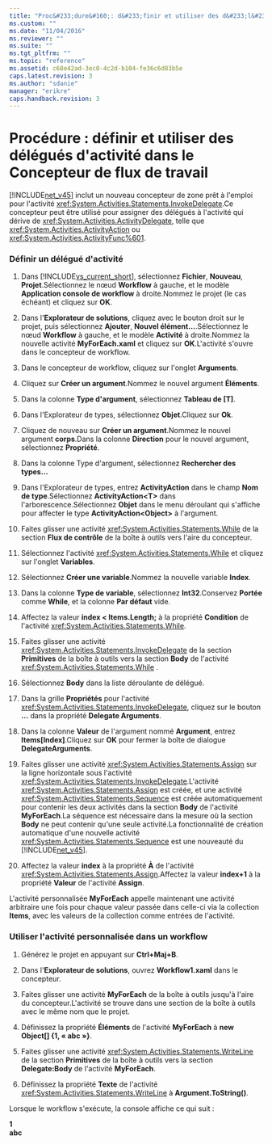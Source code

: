 ```yaml
---
title: "Proc&#233;dure&#160;: d&#233;finir et utiliser des d&#233;l&#233;gu&#233;s d&#39;activit&#233; dans le Concepteur de flux de travail | Microsoft Docs"
ms.custom: ""
ms.date: "11/04/2016"
ms.reviewer: ""
ms.suite: ""
ms.tgt_pltfrm: ""
ms.topic: "reference"
ms.assetid: c68e42ad-3ec0-4c2d-b104-fe36c6d83b5e
caps.latest.revision: 3
ms.author: "sdanie"
manager: "erikre"
caps.handback.revision: 3
---
```

# Proc&#233;dure&#160;: d&#233;finir et utiliser des d&#233;l&#233;gu&#233;s d&#39;activit&#233; dans le Concepteur de flux de travail
[!INCLUDE[net_v45](../ide/includes/net_v45_md.md)] inclut un nouveau concepteur de zone prêt à l'emploi pour l'activité <xref:System.Activities.Statements.InvokeDelegate>.Ce concepteur peut être utilisé pour assigner des délégués à l'activité qui dérive de <xref:System.Activities.ActivityDelegate>, telle que <xref:System.Activities.ActivityAction> ou <xref:System.Activities.ActivityFunc%601>.  
  
### Définir un délégué d'activité  
  
1.  Dans [!INCLUDE[vs_current_short](../code-quality/includes/vs_current_short_md.md)], sélectionnez **Fichier**, **Nouveau**, **Projet**.Sélectionnez le nœud **Workflow** à gauche, et le modèle **Application console de workflow** à droite.Nommez le projet \(le cas échéant\) et cliquez sur **OK**.  
  
2.  Dans l'**Explorateur de solutions**, cliquez avec le bouton droit sur le projet, puis sélectionnez **Ajouter**, **Nouvel élément...**.Sélectionnez le nœud **Workflow** à gauche, et le modèle **Activité** à droite.Nommez la nouvelle activité **MyForEach.xaml** et cliquez sur **OK**.L'activité s'ouvre dans le concepteur de workflow.  
  
3.  Dans le concepteur de workflow, cliquez sur l'onglet **Arguments**.  
  
4.  Cliquez sur **Créer un argument**.Nommez le nouvel argument **Éléments**.  
  
5.  Dans la colonne **Type d'argument**, sélectionnez **Tableau de \[T\]**.  
  
6.  Dans l'Explorateur de types, sélectionnez **Objet**.Cliquez sur **Ok**.  
  
7.  Cliquez de nouveau sur **Créer un argument**.Nommez le nouvel argument **corps**.Dans la colonne **Direction** pour le nouvel argument, sélectionnez **Propriété**.  
  
8.  Dans la colonne Type d'argument, sélectionnez **Rechercher des types…**  
  
9. Dans l'Explorateur de types, entrez **ActivityAction** dans le champ **Nom de type**.Sélectionnez **ActivityAction\<T\>** dans l'arborescence.Sélectionnez **Objet** dans le menu déroulant qui s'affiche pour affecter le type **ActivityAction\<Object\>** à l'argument.  
  
10. Faites glisser une activité <xref:System.Activities.Statements.While> de la section **Flux de contrôle** de la boîte à outils vers l'aire du concepteur.  
  
11. Sélectionnez l'activité <xref:System.Activities.Statements.While> et cliquez sur l'onglet **Variables**.  
  
12. Sélectionnez **Créer une variable**.Nommez la nouvelle variable **Index**.  
  
13. Dans la colonne **Type de variable**, sélectionnez **Int32**.Conservez **Portée** comme **While**, et la colonne **Par défaut** vide.  
  
14. Affectez la valeur **index \< Items.Length;** à la propriété **Condition** de l'activité <xref:System.Activities.Statements.While>.  
  
15. Faites glisser une activité <xref:System.Activities.Statements.InvokeDelegate> de la section **Primitives** de la boîte à outils vers la section **Body** de l'activité <xref:System.Activities.Statements.While> .  
  
16. Sélectionnez **Body** dans la liste déroulante de délégué.  
  
17. Dans la grille **Propriétés** pour l'activité <xref:System.Activities.Statements.InvokeDelegate>, cliquez sur le bouton **…** dans la propriété **Delegate Arguments**.  
  
18. Dans la colonne **Valeur** de l'argument nommé **Argument**, entrez **Items\[Index\]**.Cliquez sur **OK** pour fermer la boîte de dialogue **DelegateArguments**.  
  
19. Faites glisser une activité <xref:System.Activities.Statements.Assign> sur la ligne horizontale sous l'activité <xref:System.Activities.Statements.InvokeDelegate>.L'activité <xref:System.Activities.Statements.Assign> est créée, et une activité <xref:System.Activities.Statements.Sequence> est créée automatiquement pour contenir les deux activités dans la section **Body** de l'activité **MyForEach**.La séquence est nécessaire dans la mesure où la section **Body** ne peut contenir qu'une seule activité.La fonctionnalité de création automatique d'une nouvelle activité <xref:System.Activities.Statements.Sequence> est une nouveauté du [!INCLUDE[net_v45](../ide/includes/net_v45_md.md)].  
  
20. Affectez la valeur **index** à la propriété **À** de l'activité <xref:System.Activities.Statements.Assign>.Affectez la valeur **index\+1** à la propriété **Valeur** de l'activité **Assign**.  
  
 L'activité personnalisée **MyForEach** appelle maintenant une activité arbitraire une fois pour chaque valeur passée dans celle\-ci via la collection **Items**, avec les valeurs de la collection comme entrées de l'activité.  
  
### Utiliser l'activité personnalisée dans un workflow  
  
1.  Générez le projet en appuyant sur **Ctrl\+Maj\+B**.  
  
2.  Dans l'**Explorateur de solutions**, ouvrez **Workflow1.xaml** dans le concepteur.  
  
3.  Faites glisser une activité **MyForEach** de la boîte à outils jusqu'à l'aire du concepteur.L'activité se trouve dans une section de la boîte à outils avec le même nom que le projet.  
  
4.  Définissez la propriété **Éléments** de l'activité **MyForEach** à **new Object\[\] {1, « abc »}**.  
  
5.  Faites glisser une activité <xref:System.Activities.Statements.WriteLine> de la section **Primitives** de la boîte à outils vers la section **Delegate:Body** de l'activité **MyForEach**.  
  
6.  Définissez la propriété **Texte** de l'activité <xref:System.Activities.Statements.WriteLine> à **Argument.ToString\(\)**.  
  
 Lorsque le workflow s'exécute, la console affiche ce qui suit :  
  
 **1**   
**abc**